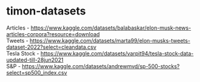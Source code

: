 # timon-datasets

Articles - https://www.kaggle.com/datasets/balabaskar/elon-musk-news-articles-corpora?resource=download \
Tweets - https://www.kaggle.com/datasets/marta99/elon-musks-tweets-dataset-2022?select=cleandata.csv \
Tesla Stock - https://www.kaggle.com/datasets/varpit94/tesla-stock-data-updated-till-28jun2021 \
S&P - https://www.kaggle.com/datasets/andrewmvd/sp-500-stocks?select=sp500_index.csv
